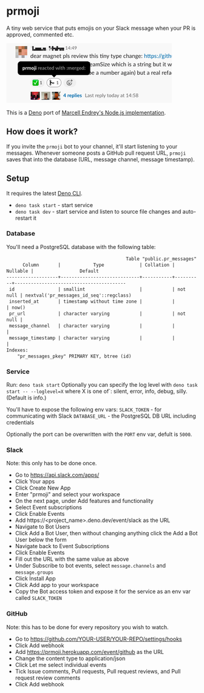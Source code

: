 # prmoji

A tiny web service that puts emojis on your Slack message when your PR is
approved, commented etc.

![prmoji-approved-and-merged-emoji](./prmoji.png)

This is a [Deno](https://deno.land) port of
[Marcell Endrey's Node.js implementation](https://github.com/endreymarcell/prmoji).

## How does it work?

If you invite the `prmoji` bot to your channel, it'll start listening to your
messages. Whenever someone posts a GitHub pull request URL, `prmoji` saves that
into the database (URL, message channel, message timestamp).

## Setup

It requires the latest
[Deno CLI](https://deno.land/manual/getting_started/installation).

- `deno task start` - start service
- `deno task dev` - start service and listen to source file changes and
  auto-restart it

### Database

You'll need a PostgreSQL database with the following table:

```
                                            Table "public.pr_messages"
      Column       |            Type             | Collation | Nullable |                 Default
-------------------+-----------------------------+-----------+----------+-----------------------------------------
 id                | smallint                    |           | not null | nextval('pr_messages_id_seq'::regclass)
 inserted_at       | timestamp without time zone |           |          | now()
 pr_url            | character varying           |           | not null |
 message_channel   | character varying           |           |          |
 message_timestamp | character varying           |           |          |
Indexes:
    "pr_messages_pkey" PRIMARY KEY, btree (id)
```

### Service

Run: `deno task start` Optionally you can specify the log level with
`deno task start -- --loglevel=X` where X is one of`: silent, error, info,
debug, silly. (Default is info.)

You'll have to expose the following env vars: `SLACK_TOKEN` - for communicating
with Slack `DATABASE_URL` - the PostgreSQL DB URL including credentials

Optionally the port can be overwritten with the `PORT` env var, defult is
`5000`.

### Slack

Note: this only has to be done once.

- Go to https://api.slack.com/apps/
- Click Your apps
- Click Create New App
- Enter "prmoji" and select your workspace
- On the next page, under Add features and functionality
- Select Event subscriptions
- Click Enable Events
- Add https://<project_name>.deno.dev/event/slack as the URL
- Navigate to Bot Users
- Click Add a Bot User, then without changing anything click the Add a Bot User
  below the form
- Navigate back to Event Subscriptions
- Click Enable Events
- Fill out the URL with the same value as above
- Under Subscribe to bot events, select `message.channels` and `message.groups`
- Click Install App
- Click Add app to your workspace
- Copy the Bot access token and expose it for the service as an env var called
  `SLACK_TOKEN`

### GitHub

Note: this has to be done for every repository you wish to watch.

- Go to https://github.com/YOUR-USER/YOUR-REPO/settings/hooks
- Click Add webhook
- Add https://prmoji.herokuapp.com/event/github as the URL
- Change the content type to application/json
- Click Let me select individual events
- Tick Issue comments, Pull requests, Pull request reviews, and Pull request
  review comments
- Click Add webhook
